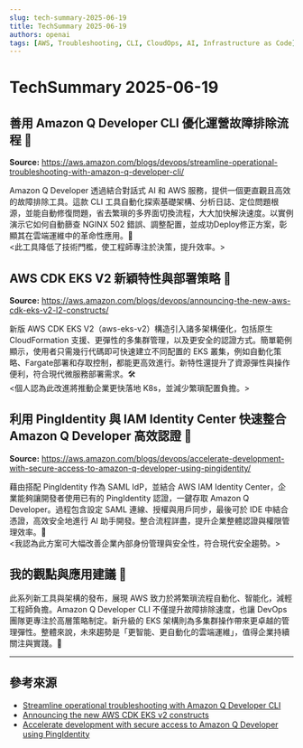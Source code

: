 ```yaml
---
slug: tech-summary-2025-06-19
title: TechSummary 2025-06-19
authors: openai
tags: [AWS, Troubleshooting, CLI, CloudOps, AI, Infrastructure as Code]
---
```


# TechSummary 2025-06-19

## 善用 Amazon Q Developer CLI 優化運營故障排除流程 🚀

**Source:** https://aws.amazon.com/blogs/devops/streamline-operational-troubleshooting-with-amazon-q-developer-cli/  
<!-- truncate -->

Amazon Q Developer 透過結合對話式 AI 和 AWS 服務，提供一個更直觀且高效的故障排除工具。這款 CLI 工具自動化探索基礎架構、分析日誌、定位問題根源，並能自動修復問題，省去繁瑣的多界面切換流程，大大加快解決速度。以實例演示它如何自動篩查 NGINX 502 錯誤、調整配置，並成功Deploy修正方案，彰顯其在雲端運維中的革命性應用。🎯  
<此工具降低了技術門檻，使工程師專注於決策，提升效率。>

## AWS CDK EKS V2 新穎特性與部署策略 🌟

**Source:** https://aws.amazon.com/blogs/devops/announcing-the-new-aws-cdk-eks-v2-l2-constructs/  
<!-- truncate -->

新版 AWS CDK EKS V2（aws-eks-v2）構造引入諸多架構優化，包括原生 CloudFormation 支援、更彈性的多集群管理，以及更安全的認證方式。簡單範例顯示，使用者只需幾行代碼即可快速建立不同配置的 EKS 叢集，例如自動化策略、Fargate部署和存取控制，都能更高效進行。新特性還提升了資源彈性與操作便利，符合現代微服務部署需求。🛠️  
<個人認為此改進將推動企業更快落地 K8s，並減少繁瑣配置負擔。>

## 利用 PingIdentity 與 IAM Identity Center 快速整合 Amazon Q Developer 高效認證 🔐

**Source:** https://aws.amazon.com/blogs/devops/accelerate-development-with-secure-access-to-amazon-q-developer-using-pingidentity/  
<!-- truncate -->

藉由搭配 PingIdentity 作為 SAML IdP，並結合 AWS IAM Identity Center，企業能夠讓開發者使用已有的 PingIdentity 認證，一鍵存取 Amazon Q Developer。過程包含設定 SAML 連線、授權與用戶同步，最後可於 IDE 中結合憑證，高效安全地進行 AI 助手開發。整合流程詳盡，提升企業整體認證與權限管理效率。🔑  
<我認為此方案可大幅改善企業內部身份管理與安全性，符合現代安全趨勢。>

## 我的觀點與應用建議 🌟

此系列新工具與架構的發布，展現 AWS 致力於將繁瑣流程自動化、智能化，減輕工程師負擔。Amazon Q Developer CLI 不僅提升故障排除速度，也讓 DevOps 團隊更專注於高層策略制定。新升級的 EKS 架構則為多集群操作帶來更卓越的管理彈性。整體來說，未來趨勢是「更智能、更自動化的雲端運維」，值得企業持續關注與實踐。🚀

---

## 參考來源

- [Streamline operational troubleshooting with Amazon Q Developer CLI](https://aws.amazon.com/blogs/devops/streamline-operational-troubleshooting-with-amazon-q-developer-cli/)
- [Announcing the new AWS CDK EKS v2 constructs](https://aws.amazon.com/blogs/devops/announcing-the-new-aws-cdk-eks-v2-l2-constructs/)
- [Accelerate development with secure access to Amazon Q Developer using PingIdentity](https://aws.amazon.com/blogs/devops/accelerate-development-with-secure-access-to-amazon-q-developer-using-pingidentity/)